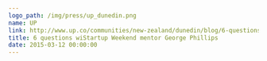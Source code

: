 ```yaml
---
logo_path: /img/press/up_dunedin.png
name: UP
link: http://www.up.co/communities/new-zealand/dunedin/blog/6-questions-startup-weekend-mentor-george-phillips
title: 6 questions wiStartup Weekend mentor George Phillips
date: 2015-03-12 00:00:00
---
```

